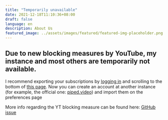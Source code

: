 ```yaml
---
title: "Temporarily unavailable"
date: 2021-12-18T11:10:36+08:00
draft: false
language: en
description: About Us
featured_image: ../assets/images/featured/featured-img-placeholder.png
---
```


## Due to new blocking measures by YouTube, my instance and most others are temporarily not available.
I recommend exporting your subscriptions by [logging in](https://piped.r4fo.com/login) and scrolling to the bottom of [this page](https://piped.r4fo.com/preferences).
Now you can create an account at another instance (for example, the official one: [piped.video](https://piped.video)) and import them on the preferences page

More info regarding the YT blocking measure can be found here: [GitHub issue](https://github.com/TeamPiped/Piped/issues/3658)